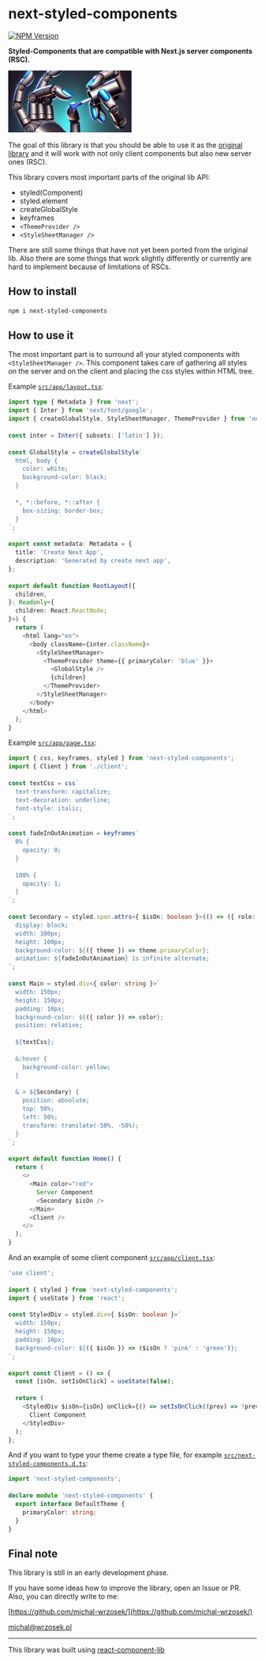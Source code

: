 # next-styled-components

[![NPM Version](https://img.shields.io/npm/v/next-styled-components)](https://npmjs.com/package/next-styled-components)

**Styled-Components that are compatible with Next.js server components (RSC).**

<img src="logo.png" width="250" />

The goal of this library is that you should be able to use it as the [original library](https://github.com/styled-components/styled-components) and it will work with not only client components but also new server ones (RSC).

This library covers most important parts of the original lib API:

- styled(Component)
- styled.element
- createGlobalStyle
- keyframes
- `<ThemeProvider />`
- `<StyleSheetManager />`

There are still some things that have not yet been ported from the original lib. Also there are some things that work slightly differently or currently are hard to implement because of limitations of RSCs.

## How to install

```bash
npm i next-styled-components
```

## How to use it

The most important part is to surround all your styled components with `<StyleSheetManager />`. This component takes care of gathering all styles on the server and on the client and placing the css styles within HTML tree.

Example [`src/app/layout.tsx`](example-nextjs/src/app/layout.tsx):

```typescript
import type { Metadata } from 'next';
import { Inter } from 'next/font/google';
import { createGlobalStyle, StyleSheetManager, ThemeProvider } from 'next-styled-components';

const inter = Inter({ subsets: ['latin'] });

const GlobalStyle = createGlobalStyle`
  html, body {
    color: white;
    background-color: black;
  }

  *, *::before, *::after {
    box-sizing: border-box;
  }
`;

export const metadata: Metadata = {
  title: 'Create Next App',
  description: 'Generated by create next app',
};

export default function RootLayout({
  children,
}: Readonly<{
  children: React.ReactNode;
}>) {
  return (
    <html lang="en">
      <body className={inter.className}>
        <StyleSheetManager>
          <ThemeProvider theme={{ primaryColor: 'blue' }}>
            <GlobalStyle />
            {children}
          </ThemeProvider>
        </StyleSheetManager>
      </body>
    </html>
  );
}
```

Example [`src/app/page.tsx`](example-nextjs/src/app/page.tsx):

```typescript
import { css, keyframes, styled } from 'next-styled-components';
import { Client } from './client';

const textCss = css`
  text-transform: capitalize;
  text-decoration: underline;
  font-style: italic;
`;

const fadeInOutAnimation = keyframes`
  0% {
    opacity: 0;
  }

  100% {
    opacity: 1;
  }
`;

const Secondary = styled.span.attrs<{ $isOn: boolean }>(() => ({ role: 'alert' }))`
  display: block;
  width: 100px;
  height: 100px;
  background-color: ${({ theme }) => theme.primaryColor};
  animation: ${fadeInOutAnimation} 1s infinite alternate;
`;

const Main = styled.div<{ color: string }>`
  width: 150px;
  height: 150px;
  padding: 10px;
  background-color: ${({ color }) => color};
  position: relative;

  ${textCss};

  &:hover {
    background-color: yellow;
  }

  & > ${Secondary} {
    position: absolute;
    top: 50%;
    left: 50%;
    transform: translate(-50%, -50%);
  }
`;

export default function Home() {
  return (
    <>
      <Main color="red">
        Server Component
        <Secondary $isOn />
      </Main>
      <Client />
    </>
  );
}
```

And an example of some client component [`src/app/client.tsx`](example-nextjs/src/app/client.tsx):

```typescript
'use client';

import { styled } from 'next-styled-components';
import { useState } from 'react';

const StyledDiv = styled.div<{ $isOn: boolean }>`
  width: 150px;
  height: 150px;
  padding: 10px;
  background-color: ${({ $isOn }) => ($isOn ? 'pink' : 'green')};
`;

export const Client = () => {
  const [isOn, setIsOnClick] = useState(false);

  return (
    <StyledDiv $isOn={isOn} onClick={() => setIsOnClick((prev) => !prev)}>
      Client Component
    </StyledDiv>
  );
};
```

And if you want to type your theme create a type file, for example [`src/next-styled-components.d.ts`](example-nextjs/src/next-styled-components.d.ts):

```typescript
import 'next-styled-components';

declare module 'next-styled-components' {
  export interface DefaultTheme {
    primaryColor: string;
  }
}
```

## Final note

This library is still in an early development phase.

If you have some ideas how to improve the library, open an Issue or PR. Also, you can directly write to me:

[https://github.com/michal-wrzosek/](https://github.com/michal-wrzosek/)

michal@wrzosek.pl

---

This library was built using [react-component-lib](https://github.com/michal-wrzosek/react-component-lib)

